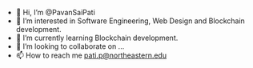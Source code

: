 - 👋 Hi, I’m @PavanSaiPati
- 👀 I’m interested in Software Engineering, Web Design and Blockchain development.
- 🌱 I’m currently learning Blockchain development.
- 💞️ I’m looking to collaborate on ...
- 📫 How to reach me pati.p@northeastern.edu

<!---
PavanSaiPati/PavanSaiPati is a ✨ special ✨ repository because its `README.md` (this file) appears on your GitHub profile.
You can click the Preview link to take a look at your changes.
--->
